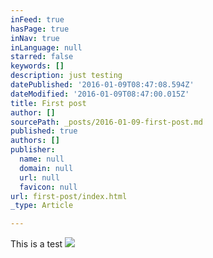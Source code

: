 ```yaml
---
inFeed: true
hasPage: true
inNav: true
inLanguage: null
starred: false
keywords: []
description: just testing
datePublished: '2016-01-09T08:47:08.594Z'
dateModified: '2016-01-09T08:47:00.015Z'
title: First post
author: []
sourcePath: _posts/2016-01-09-first-post.md
published: true
authors: []
publisher:
  name: null
  domain: null
  url: null
  favicon: null
url: first-post/index.html
_type: Article

---
```

This is a test
![](https://the-grid-user-content.s3-us-west-2.amazonaws.com/60a8ccea-bfcd-43e4-be3e-3fc5d05e6a5e.jpg)